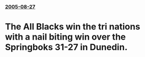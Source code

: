 ### [2005-08-27](/news/2005/08/27/index.md)

#  The All Blacks win the tri nations with a nail biting win over the Springboks 31-27 in Dunedin.



